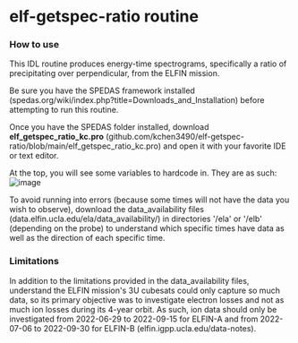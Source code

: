# elf-getspec-ratio routine

### How to use
This IDL routine produces energy-time spectrograms, specifically a ratio of precipitating over perpendicular, from the ELFIN mission.

Be sure you have the SPEDAS framework installed (spedas.org/wiki/index.php?title=Downloads_and_Installation) before attempting to run this routine.

Once you have the SPEDAS folder installed, download **elf_getspec_ratio_kc.pro** (github.com/kchen3490/elf-getspec-ratio/blob/main/elf_getspec_ratio_kc.pro) and open it with your favorite IDE or text editor.

At the top, you will see some variables to hardcode in. They are as such:
![image](https://github.com/user-attachments/assets/a08853ad-b7fd-48ee-8fdd-49ea6169246a)

To avoid running into errors (because some times will not have the data you wish to observe), download the data_availability files (data.elfin.ucla.edu/ela/data_availability/) in directories '/ela' or '/elb' (depending on the probe) to understand which specific times have data as well as the direction of each specific time.

### Limitations
In addition to the limitations provided in the data_availability files, understand the ELFIN mission's 3U cubesats could only capture so much data, so its primary objective was to investigate electron losses and not as much ion losses during its 4-year orbit. As such, ion data should only be investigated from 2022-06-29 to 2022-09-15 for ELFIN-A and from 2022-07-06 to 2022-09-30 for ELFIN-B (elfin.igpp.ucla.edu/data-notes).
